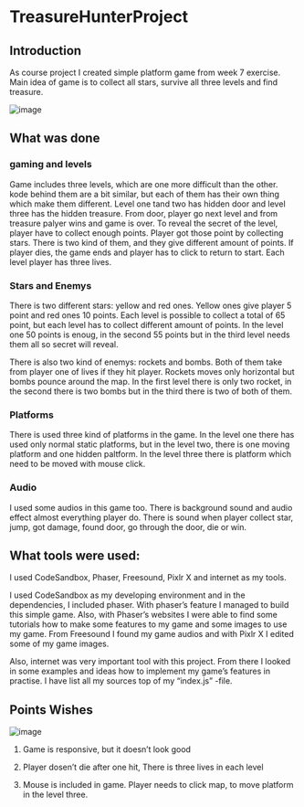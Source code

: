 # TreasureHunterProject

## Introduction
As course project I created simple platform game from week 7 exercise. Main idea of game is to collect all stars, survive all three levels and find treasure.  

![image](https://user-images.githubusercontent.com/78799868/197366079-3b812e2f-64aa-49f7-890a-62ad92db98ec.png)

## What was done
### gaming and levels
Game includes three levels, which are one more difficult than the other. kode behind them are a bit similar, but each of them has their own thing which make them different. Level one tand two has hidden door and level three has the hidden treasure. From door, player go next level and from treasure palyer wins and game is over. To reveal the secret of the level, player have to collect enough points. Player got those point by collecting stars. There is two kind of them, and they give different amount of points. If player dies, the game ends and player has to click to return to start. Each level player has three lives.

###  Stars and Enemys
There is two different stars: yellow and red ones. Yellow ones give player 5 point and red ones 10 points. Each level is possible to collect a total of 65 point, but each level has to collect different amount of points. In the level one 50 points is enoug, in the second 55 points but in the third level needs them all so secret will reveal.

There is also two kind of enemys: rockets and bombs. Both of them take from player one of lives if they hit player. Rockets moves only horizontal but bombs pounce around the map. In the first level there is only two rocket, in the second there is two bombs but in the third there is two of both of them.

### Platforms
There is used three kind of platforms in the game. In the level one there has used only normal static platforms, but in the level two, there is one moving platform and one hidden paltform. In the level three there is  platform which need to be moved with mouse click.

### Audio
I used some audios in this game too. There is background sound and audio effect almost everything player do. There is sound when player collect star, jump, got damage, found door, go through the door, die or win.


## What tools were used: 

I used CodeSandbox, Phaser, Freesound, Pixlr X and internet as my tools. 

I used CodeSandbox as my developing environment and in the dependencies, I included phaser. With phaser’s feature I managed to build this simple game. Also, with Phaser’s websites I were able to find some tutorials how to make some features to my game and some images to use my game. From Freesound I found my game audios and with Pixlr X I edited some of my game images. 

Also, internet was very important tool with this project. From there I looked in some examples and ideas how to implement my game’s features in practise. I have list all my sources top of my “index.js” -file. 

## Points Wishes

![image](https://user-images.githubusercontent.com/78799868/197366124-c229a0f5-3e41-4657-a042-563aaa063022.png)

1) Game is responsive, but it doesn’t look good 

2) Player dosen’t die after one hit, There is three lives in each level 

3) Mouse is included in game. Player needs to click map, to move platform in the level three. 

